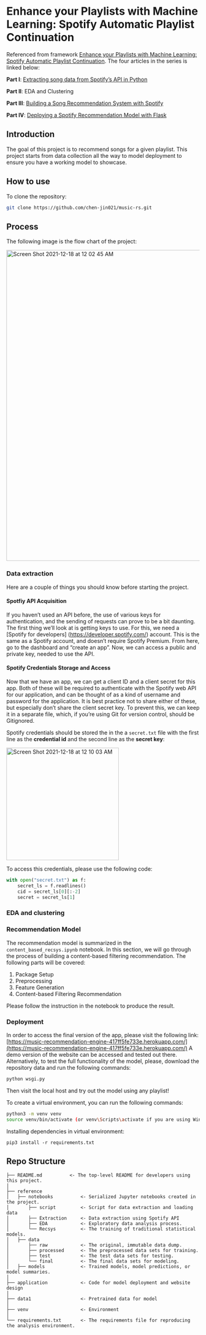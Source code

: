 # Enhance your Playlists with Machine Learning: Spotify Automatic Playlist Continuation

Referenced from framework [Enhance your Playlists with Machine Learning: Spotify Automatic Playlist Continuation](https://medium.com/@enjui.chang/enhance-your-playlists-with-machine-learning-spotify-automatic-playlist-continuation-2aae2c926e77). The four articles in the series is linked below:

**Part I**: [Extracting song data from Spotify’s API in Python](https://cameronwwatts.medium.com/extracting-song-data-from-the-spotify-api-using-python-b1e79388d50)

**Part II**: EDA and Clustering

**Part III**: [Building a Song Recommendation System with Spotify](https://medium.com/@enjui.chang/part-iii-building-a-song-recommendation-system-with-spotify-cf76b52705e7)

**Part IV**: [Deploying a Spotify Recommendation Model with Flask](https://medium.com/@yaremko.nazar/deploying-a-spotify-recommendation-model-with-flask-20007b76a20f)

## Introduction

The goal of this project is to recommend songs for a given playlist. This project starts from data collection all the way to model deployment to ensure you have a working model to showcase.

## How to use

To clone the repository:

```sh
git clone https://github.com/chen-jin021/music-rs.git
```

## Process

The following image is the flow chart of the project:

<img width="810" alt="Screen Shot 2021-12-18 at 12 02 45 AM" src="https://user-images.githubusercontent.com/55577469/146573138-09798463-c9fe-45b9-adc3-f95556e30564.png">

### Data extraction

Here are a couple of things you should know before starting the project.

#### Spotfiy API Acquisition

If you haven’t used an API before, the use of various keys for authentication, and the sending of requests can prove to be a bit daunting. The first thing we’ll look at is getting keys to use. For this, we need a [Spotify for developers] (https://developer.spotify.com/) account. This is the same as a Spotify account, and doesn’t require Spotify Premium. From here, go to the dashboard and “create an app”. Now, we can access a public and private key, needed to use the API.

#### Spotify Credentials Storage and Access

Now that we have an app, we can get a client ID and a client secret for this app. Both of these will be required to authenticate with the Spotify web API for our application, and can be thought of as a kind of username and password for the application. It is best practice not to share either of these, but especially don’t share the client secret key. To prevent this, we can keep it in a separate file, which, if you’re using Git for version control, should be Gitignored.

Spotify credentials should be stored the in the a `secret.txt` file with the first line as the **credential id** and the second line as the **secret key**:

<img width="293" alt="Screen Shot 2021-12-18 at 12 10 03 AM" src="https://user-images.githubusercontent.com/55577469/146574104-804def73-54ec-449a-931c-86372d3a07a6.png">

To access this credentials, please use the following code:

```python
with open("secret.txt") as f:
    secret_ls = f.readlines()
    cid = secret_ls[0][:-2]
    secret = secret_ls[1]
```

### EDA and clustering

### Recommendation Model

The recommendation model is summarized in the `content_based_recsys.ipynb` notebook. In this section, we will go through the process of building a content-based filtering recommendation. The following parts will be covered:

1. Package Setup
2. Preprocessing
3. Feature Generation
4. Content-based Filtering Recommendation

Please follow the instruction in the notebook to produce the result.

### Deployment

In order to access the final version of the app, please visit the following link: [https://music-recommendation-engine-417ff5fe733e.herokuapp.com/](https://music-recommendation-engine-417ff5fe733e.herokuapp.com/)
A demo version of the website can be accessed and tested out there.
Alternatively, to test the full functionality of the model, please, download the repository data and run the following commands:

```sh
python wsgi.py
```

Then visit the local host and try out the model using any playlist!

To create a virtual environment, you can run the following commands:

```sh
python3 -m venv venv
source venv/bin/activate (or venv\Scripts\activate if you are using Windows)
```

Installing dependencies in virtual environment:

```
pip3 install -r requirements.txt
```

## Repo Structure

```
├── README.md          <- The top-level README for developers using this project.
│
├── reference
│   ├── notebooks          <- Serialized Jupyter notebooks created in the project.
│       ├── script         <- Script for data extraction and loading data
│       ├── Extraction     <- Data extraction using Spotify API
│       ├── EDA            <- Exploratory data analysis process.
│       └── Recsys         <- The training of traditional statistical models.
│   ├── data
│       ├── raw            <- The original, immutable data dump.
│       ├── processed      <- The preprocessed data sets for training.
│       ├── test           <- The test data sets for testing.
│       └── final          <- The final data sets for modeling.
│   ├── models             <- Trained models, model predictions, or model summaries.
│
├── application            <- Code for model deployment and website design
│
├── data1                  <- Pretrained data for model
│
├── venv                   <- Environment
│
└── requirements.txt       <- The requirements file for reproducing the analysis environment.
```
